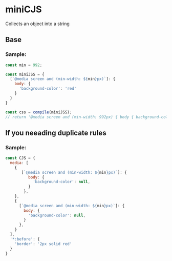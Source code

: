 # miniCJS
Collects an object into a string

## Base
### Sample:

```javascript
const min = 992;

const miniJSS = {
  [`@media screen and (min-width: ${min}px)`]: {
    body: {
      'background-color': 'red'
    }
  }
}

const css = compile(miniJSS);
// return '@media screen and (min-width: 992px) { body { background-color: red;  } }'
```

## If you neeading duplicate rules
### Sample:

```javascript
const CJS = {
  media: [
    {
       [`@media screen and (min-width: ${min}px)`]: {
          body: {
            'background-color': null,
          }
        },
    },
    {
      [`@media screen and (min-width: ${min}px)`]: {
        body: {
          'background-color': null,
        }
      },
    }
  ],
  '*:before': {
    'border': '2px solid red'
  } 
}
```
